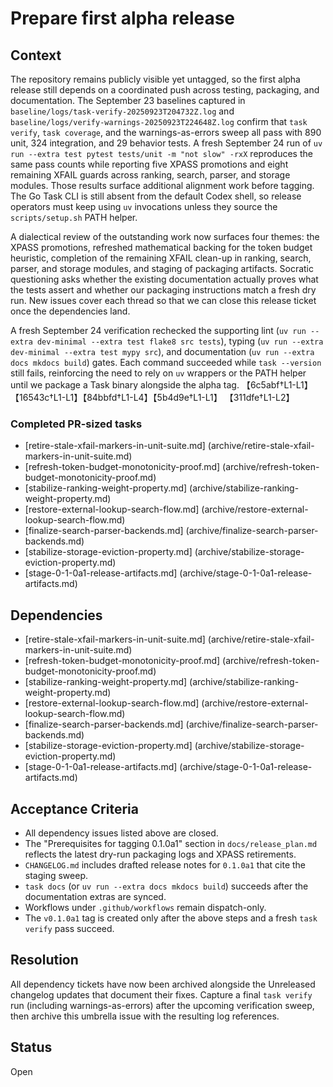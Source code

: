 # Prepare first alpha release

## Context
The repository remains publicly visible yet untagged, so the first alpha
release still depends on a coordinated push across testing, packaging,
and documentation. The September 23 baselines captured in
`baseline/logs/task-verify-20250923T204732Z.log` and
`baseline/logs/verify-warnings-20250923T224648Z.log` confirm that
`task verify`, `task coverage`, and the warnings-as-errors sweep all pass
with 890 unit, 324 integration, and 29 behavior tests. A fresh
September 24 run of
`uv run --extra test pytest tests/unit -m "not slow" -rxX` reproduces the
same pass counts while reporting five XPASS promotions and eight
remaining XFAIL guards across ranking, search, parser, and storage
modules. Those results surface additional alignment work before tagging.
The Go Task CLI is still absent from the default Codex shell, so release
operators must keep using `uv` invocations unless they source the
`scripts/setup.sh` PATH helper.

A dialectical review of the outstanding work now surfaces four themes:
the XPASS promotions, refreshed mathematical backing for the token
budget heuristic, completion of the remaining XFAIL clean-up in ranking,
search, parser, and storage modules, and staging of packaging artifacts.
Socratic questioning asks whether the existing documentation actually
proves what the tests assert and whether our packaging instructions
match a fresh dry run. New issues cover each thread so that we can close
this release ticket once the dependencies land.

A fresh September 24 verification rechecked the supporting lint (`uv run
--extra dev-minimal --extra test flake8 src tests`), typing (`uv run
--extra dev-minimal --extra test mypy src`), and documentation (`uv run
--extra docs mkdocs build`) gates. Each command succeeded while
`task --version` still fails, reinforcing the need to rely on `uv`
wrappers or the PATH helper until we package a Task binary alongside the
alpha tag. 【6c5abf†L1-L1】【16543c†L1-L1】【84bbfd†L1-L4】【5b4d9e†L1-L1】
【311dfe†L1-L2】

### Completed PR-sized tasks
- [retire-stale-xfail-markers-in-unit-suite.md]
  (archive/retire-stale-xfail-markers-in-unit-suite.md)
- [refresh-token-budget-monotonicity-proof.md]
  (archive/refresh-token-budget-monotonicity-proof.md)
- [stabilize-ranking-weight-property.md]
  (archive/stabilize-ranking-weight-property.md)
- [restore-external-lookup-search-flow.md]
  (archive/restore-external-lookup-search-flow.md)
- [finalize-search-parser-backends.md]
  (archive/finalize-search-parser-backends.md)
- [stabilize-storage-eviction-property.md]
  (archive/stabilize-storage-eviction-property.md)
- [stage-0-1-0a1-release-artifacts.md]
  (archive/stage-0-1-0a1-release-artifacts.md)

## Dependencies
- [retire-stale-xfail-markers-in-unit-suite.md]
  (archive/retire-stale-xfail-markers-in-unit-suite.md)
- [refresh-token-budget-monotonicity-proof.md]
  (archive/refresh-token-budget-monotonicity-proof.md)
- [stabilize-ranking-weight-property.md]
  (archive/stabilize-ranking-weight-property.md)
- [restore-external-lookup-search-flow.md]
  (archive/restore-external-lookup-search-flow.md)
- [finalize-search-parser-backends.md]
  (archive/finalize-search-parser-backends.md)
- [stabilize-storage-eviction-property.md]
  (archive/stabilize-storage-eviction-property.md)
- [stage-0-1-0a1-release-artifacts.md]
  (archive/stage-0-1-0a1-release-artifacts.md)

## Acceptance Criteria
- All dependency issues listed above are closed.
- The "Prerequisites for tagging 0.1.0a1" section in
  `docs/release_plan.md` reflects the latest dry-run packaging logs and
  XPASS retirements.
- `CHANGELOG.md` includes drafted release notes for `0.1.0a1` that cite
  the staging sweep.
- `task docs` (or `uv run --extra docs mkdocs build`) succeeds after the
  documentation extras are synced.
- Workflows under `.github/workflows` remain dispatch-only.
- The `v0.1.0a1` tag is created only after the above steps and a fresh
  `task verify` pass succeed.

## Resolution
All dependency tickets have now been archived alongside the Unreleased
changelog updates that document their fixes. Capture a final
`task verify` run (including warnings-as-errors) after the upcoming
verification sweep, then archive this umbrella issue with the resulting
log references.

## Status
Open
